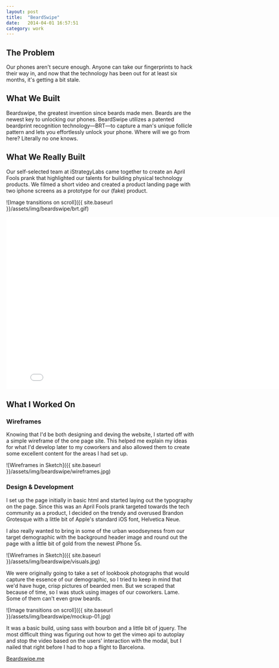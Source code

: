 ```yaml
---
layout: post
title:  "BeardSwipe"
date:   2014-04-01 16:57:51
category: work
---
```


## The Problem

Our phones aren't secure enough. Anyone can take our fingerprints to hack their way in, and now that the technology has been out for at least six months, it's getting a bit stale.

## What We Built

Beardswipe, the greatest invention since beards made men. Beards are the newest key to unlocking our phones. BeardSwipe utilizes a patented beardprint recognition technology—BRT—to capture a man's unique follicle pattern and lets you effortlessly unlock your phone. Where will we go from here? Literally no one knows.

## What We Really Built

Our self-selected team at iStrategyLabs came together to create an April Fools prank that highlighted our talents for building physical technology products. We filmed a short video and created a product landing page with two iphone screens as a prototype for our (fake) product.

![Image transitions on scroll]({{ site.baseurl }}/assets/img/beardswipe/brt.gif)

<div id="vimeo">
  <iframe src="//player.vimeo.com/video/90373042?title=0&amp;byline=0&amp;portrait=0&amp;api=1&amp;share=0&amp;player_id=video" id="video" width="817" height="460" frameborder="0" webkitallowfullscreen="" mozallowfullscreen="" allowfullscreen=""></iframe>
</div>

## What I Worked On

### Wireframes

Knowing that I'd be both designing and deving the website, I started off with a simple wireframe of the one page site. This helped me explain my ideas for what I'd develop later to my coworkers and also allowed them to create some excellent content for the areas I had set up.

![Wireframes in Sketch]({{ site.baseurl }}/assets/img/beardswipe/wireframes.jpg)

### Design & Development

I set up the page initially in basic html and started laying out the typography on the page. Since this was an April Fools prank targeted towards the tech community as a product, I decided on the trendy and overused Brandon Grotesque with a little bit of Apple's standard iOS font, Helvetica Neue.

I also really wanted to bring in some of the urban woodseyness from our target demographic with the background header image and round out the page with a little bit of gold from the newest iPhone 5s.

![Wireframes in Sketch]({{ site.baseurl }}/assets/img/beardswipe/visuals.jpg)

We were originally going to take a set of lookbook photographs that would capture the essence of our demographic, so I tried to keep in mind that we'd have huge, crisp pictures of bearded men. But we scraped that because of time, so I was stuck using images of our coworkers. Lame. Some of them can't even grow beards.

![Image transitions on scroll]({{ site.baseurl }}/assets/img/beardswipe/mockup-01.jpg)

It was a basic build, using sass with bourbon and a little bit of jquery. The most difficult thing was figuring out how to get the vimeo api to autoplay and stop the video based on the users' interaction with the modal, but I nailed that right before I had to hop a flight to Barcelona.

[Beardswipe.me](http://beardswipe.me)
